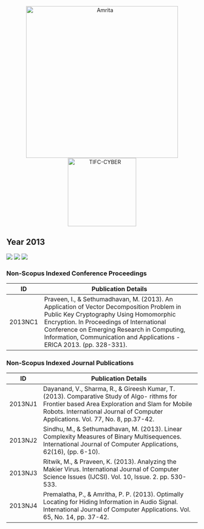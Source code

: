 <p align="center">
    <img src="https://amrita-tifac-cyber-blockchain.github.io/Amrita-TIFAC-Cyber-Blockchain/AVV_PNG.png" alt ="Amrita" width="400" />
    <img src="https://amrita.edu/wp-content/uploads/2021/09/1597668744269.jpg" alt ="TIFC-CYBER" width="180" />
</p>

## Year 2013
![](https://img.shields.io/badge/Year-2013-brightgreen) ![](https://img.shields.io/badge/Non_Scopus_Conference-1-orange) ![](https://img.shields.io/badge/Non_Scopus_Journal-4-orange)

### Non-Scopus Indexed Conference Proceedings

| ID | Publication Details |
| --- | ----------------------------- |
| 2013NC1 |	Praveen, I., & Sethumadhavan, M. (2013). An Application of Vector Decomposition Problem in Public Key Cryptography Using Homomorphic Encryption. In Proceedings of International Conference on Emerging Research in Computing, Information, Communication and Applications - ERICA 2013. (pp. 328-331). |

### Non-Scopus Indexed Journal Publications

| ID | Publication Details |
| --- | -------------------------- |
| 2013NJ1 |	Dayanand, V., Sharma, R., & Gireesh Kumar, T.(2013). Comparative Study of Algo- rithms for Frontier based Area Exploration and Slam for Mobile Robots. International Journal of Computer Applications. Vol. 77, No. 8, pp.37-42. |
| 2013NJ2 |	Sindhu, M., & Sethumadhavan, M. (2013). Linear Complexity Measures of Binary Multisequences. International Journal of Computer Applications, 62(16), (pp. 6-10). |
| 2013NJ3 |	Ritwik, M., & Praveen, K. (2013). Analyzing the Makier Virus. International Journal of Computer Science Issues (IJCSI). Vol. 10, Issue. 2. pp. 530-533. |
| 2013NJ4 |	Premalatha, P., & Amritha, P. P. (2013). Optimally Locating for Hiding Information in Audio Signal. International Journal of Computer Applications. Vol. 65, No. 14, pp. 37-42. |

